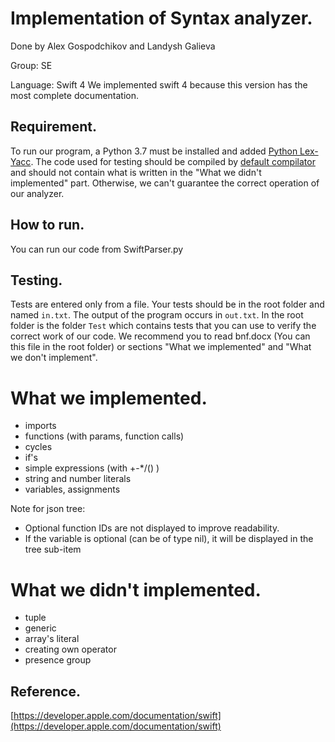 # Implementation of Syntax analyzer.
Done by Alex Gospodchikov and Landysh Galieva

Group: SE

Language: Swift 4
We implemented swift 4 because this version has the most complete documentation.

## Requirement.
To run our program, a Python 3.7 must be installed and added [Python Lex-Yacc](https://github.com/dabeaz/ply/).
The code used for testing should be compiled by [default compilator](http://online.swiftplayground.run/) and should not contain what is written in the "What we didn't implemented" part. Otherwise, we can't guarantee the correct operation of our analyzer.


## How to run.
You can run our code from SwiftParser.py

## Testing.
Tests are entered only from a file. Your tests should be in the root folder and named `in.txt`.
The output of the program occurs in `out.txt`.
In the root folder is the folder `Test` which contains tests that you can use to verify the correct work of our code.
We recommend you to read bnf.docx (You can this file in the root folder) or sections "What we implemented" and "What we don't implement". 
# What we implemented.
* imports 
* functions (with params, function calls) 
* cycles 
* if's 
* simple expressions (with +-*/() ) 
* string and number literals 
* variables, assignments
 
Note for json tree:
* Optional function IDs are not displayed to improve readability. 
* If the variable is optional (can be of type nil), it will be displayed in the tree sub-item

# What we didn't implemented.
* tuple
* generic 
* array's literal
* creating own operator
* presence group

## Reference.
[https://developer.apple.com/documentation/swift](https://developer.apple.com/documentation/swift)

